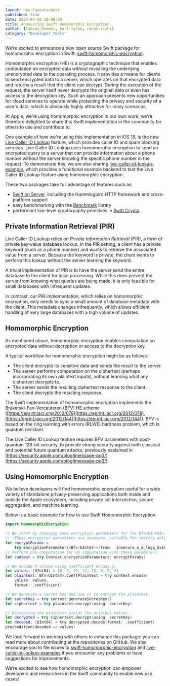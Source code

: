 ```yaml
---
layout: new-layouts/post
published: true
date: 2024-07-30 10:00:00
title: Announcing Swift Homomorphic Encryption
author: [fabian-boemer, karl-tarbe, rehan-rishi]
category: "Developer Tools"
---
```


We’re excited to announce a new open source Swift package for homomorphic
encryption in Swift:
[swift-homomorphic-encryption](https://github.com/apple/swift-homomorphic-encryption).

Homomorphic encryption (HE) is a cryptographic technique that enables
computation on encrypted data _without_ revealing the underlying unencrypted
data to the operating process. It provides a means for clients to send encrypted
data to a server, which operates on that encrypted data and returns a result
that the client can decrypt. During the execution of the request, the server
itself never decrypts the original data or even has access to the decryption
key. Such an approach presents new opportunities for cloud services to operate
while protecting the privacy and security of a user's data, which is obviously
highly attractive for many scenarios.

At Apple, we’re using homomorphic encryption in our own work; we're therefore
delighted to share this Swift implementation in the community for others to use
and contribute to.

One example of how we're using this implementation in iOS 18, is the new [Live
Caller ID
Lookup](https://developer.apple.com/documentation/sms_and_call_reporting/getting_up-to-date_calling_and_blocking_information_for_your_app)
feature, which provides caller ID and spam blocking services. Live Caller ID
Lookup uses homomorphic encryption to send an encrypted query to a server that
can provide information about a phone number without the server knowing the
specific phone number in the request. To demonstrate this, we are also sharing
[live-caller-id-lookup-example](https://github.com/apple/live-caller-id-lookup-example),
which provides a functional example backend to test the Live Caller ID Lookup
feature using homomorphic encryption.

These two packages take full advantage of features such as:
* [Swift on Server](https://www.swift.org/documentation/server/), including the Hummingbird HTTP framework and cross-platform support
* easy benchmarking with the [Benchmark](https://github.com/ordo-one/package-benchmark) library
* performant low-level cryptography primitives in [Swift Crypto](https://github.com/apple/swift-crypto).

## Private Information Retrieval (PIR)
Live Caller ID Lookup relies on *Private Information Retrieval (PIR)*, a form of private key-value database lookup.
In the PIR setting, a client has a private keyword (such as a phone number) and wants to retrieve the associated value from a server.
Because the keyword is private, the client wants to perform this lookup without the server learning the keyword.

A trivial implementation of PIR is to have the server send the entire database to the client for local processing.
While this does prevent the server from knowing what queries are being made, it is only feasible for small databases with infrequent updates.

In contrast, our PIR implementation, which relies on homomorphic encryption, only needs to sync a small amount of database metadata with the client.
This metadata changes infrequently, which allows efficient handling of very large databases with a high volume of updates.

## Homomorphic Encryption
As mentioned above, homomorphic encryption enables computation on encrypted data without decryption or access to the decryption key.

A typical workflow for homomorphic encryption might be as follows:
* The client encrypts its sensitive data and sends the result to the server.
* The server performs computation on the ciphertext (perhaps incorporating its
  own plaintext inputs), without learning what any ciphertext decrypts to.
* The server sends the resulting ciphertext response to the client.
* The client decrypts the resulting response.

The Swift implementation of homomorphic encryption implements the
Brakerski-Fan-Vercauteren (BFV) HE scheme
([https://eprint.iacr.org/2012/078](https://eprint.iacr.org/2012/078),
[https://eprint.iacr.org/2012/144](https://eprint.iacr.org/2012/144)). BFV
is based on the ring learning with errors (RLWE) hardness problem, which is
quantum resistant.

The Live Caller ID Lookup feature requires BFV parameters
with post-quantum 128-bit security, to provide strong security against both classical and
potential future quantum attacks, previously explained in [https://security.apple.com/blog/imessage-pq3/](https://security.apple.com/blog/imessage-pq3/).

## Using Homomorphic Encryption
We believe developers will find homomorphic encryption useful for a wide variety
of standalone privacy-preserving applications both inside and outside the Apple
ecosystem, including private set intersection, secure aggregation, and machine
learning.

Below is a basic example for how to use Swift Homomorphic Encryption.
```swift
import HomomorphicEncryption

// We start by choosing some encryption parameters for the Bfv<UInt64> scheme.
// *These encryption parameters are insecure, suitable for testing only.*
let encryptParams =
    try EncryptionParameters<Bfv<UInt64>>(from: .insecure_n_8_logq_5x18_logt_5)
// Perform pre-computation for HE computation with these parameters.
let context = try Context(encryptionParameters: encryptParams)

// We encode N values using coefficient encoding.
let values: [UInt64] = [8, 5, 12, 12, 15, 0, 8, 5]
let plaintext: Bfv<UInt64>.CoeffPlaintext = try context.encode(
    values: values,
    format: .coefficient)

// We generate a secret key and use it to encrypt the plaintext.
let secretKey = try context.generateSecretKey()
let ciphertext = try plaintext.encrypt(using: secretKey)

// Decrypting the plaintext yields the original values.
let decrypted = try ciphertext.decrypt(using: secretKey)
let decoded: [UInt64] = try decrypted.decode(format: .coefficient)
precondition(decoded == values)
```

We look forward to working with others to enhance this package: you can read more about contributing at the repositories on GitHub.
We also encourage you to file issues to [swift-homomorphic-encryption](https://github.com/apple/swift-homomorphic-encryption/issues) and [live-caller-id-lookup-examples](https://github.com/apple/live-caller-id-lookup-example/issues) if you encounter any problems or have suggestions for improvements.

We’re excited to see how homomorphic encryption can empower developers and
researchers in the Swift community to enable new use cases!